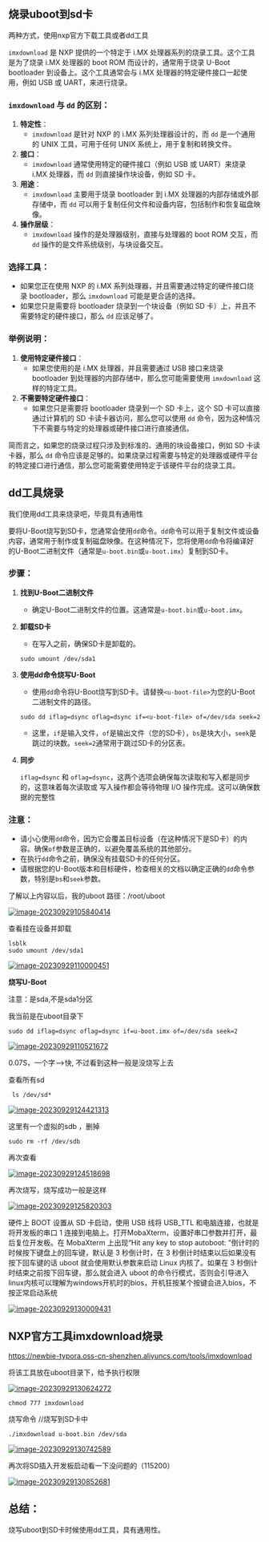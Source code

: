 ## 烧录uboot到sd卡

两种方式，使用nxp官方下载工具或者dd工具

`imxdownload` 是 NXP 提供的一个特定于 i.MX 处理器系列的烧录工具。这个工具是为了烧录 i.MX 处理器的 boot ROM 而设计的，通常用于烧录 U-Boot bootloader 到设备上。这个工具通常会与 i.MX 处理器的特定硬件接口一起使用，例如 USB 或 UART，来进行烧录。

### `imxdownload` 与 `dd` 的区别：

1. **特定性**：
   - `imxdownload` 是针对 NXP 的 i.MX 系列处理器设计的，而 `dd` 是一个通用的 UNIX 工具，可用于任何 UNIX 系统上，用于复制和转换文件。
2. **接口**：
   - `imxdownload` 通常使用特定的硬件接口（例如 USB 或 UART）来烧录 i.MX 处理器，而 `dd` 则直接操作块设备，例如 SD 卡。
3. **用途**：
   - `imxdownload` 主要用于烧录 bootloader 到 i.MX 处理器的内部存储或外部存储中，而 `dd` 可以用于复制任何文件和设备内容，包括制作和恢复磁盘映像。
4. **操作层级**：
   - `imxdownload` 操作的是处理器级别，直接与处理器的 boot ROM 交互，而 `dd` 操作的是文件系统级别，与块设备交互。

### 选择工具：

- 如果您正在使用 NXP 的 i.MX 系列处理器，并且需要通过特定的硬件接口烧录 bootloader，那么 `imxdownload` 可能是更合适的选择。
- 如果您只是需要将 bootloader 烧录到一个块设备（例如 SD 卡）上，并且不需要特定的硬件接口，那么 `dd` 应该足够了。

### 举例说明：

1. **使用特定硬件接口**：
   - 如果您使用的是 i.MX 处理器，并且需要通过 USB 接口来烧录 bootloader 到处理器的内部存储中，那么您可能需要使用 `imxdownload` 这样的特定工具。
2. **不需要特定硬件接口**：
   - 如果您只是需要将 bootloader 烧录到一个 SD 卡上，这个 SD 卡可以直接通过计算机的 SD 卡读卡器访问，那么您可以使用 `dd` 命令，因为这种情况下不需要与特定的处理器或硬件接口进行直接通信。

简而言之，如果您的烧录过程只涉及到标准的、通用的块设备接口，例如 SD 卡读卡器，那么 `dd` 命令应该是足够的。如果烧录过程需要与特定的处理器或硬件平台的特定接口进行通信，那么您可能需要使用特定于该硬件平台的烧录工具。

## dd工具烧录

我们使用dd工具来烧录吧，毕竟具有通用性

要将U-Boot烧写到SD卡，您通常会使用`dd`命令。`dd`命令可以用于复制文件或设备内容，通常用于制作或复制磁盘映像。在这种情况下，您将使用`dd`命令将编译好的U-Boot二进制文件（通常是`u-boot.bin`或`u-boot.imx`）复制到SD卡。

### 步骤：

1. **找到U-Boot二进制文件**

   - 确定U-Boot二进制文件的位置。这通常是`u-boot.bin`或`u-boot.imx`。

2. **卸载SD卡**

   - 在写入之前，确保SD卡是卸载的。

   ```
   sudo umount /dev/sda1
   ```

3. **使用dd命令烧写U-Boot**

   - 使用`dd`命令将U-Boot烧写到SD卡。请替换`<u-boot-file>`为您的U-Boot二进制文件的路径。

   ```
   sudo dd iflag=dsync oflag=dsync if=<u-boot-file> of=/dev/sda seek=2
   ```

   - 这里，`if`是输入文件，`of`是输出文件（您的SD卡），`bs`是块大小，`seek`是跳过的块数。`seek=2`通常用于跳过SD卡的分区表。

4. **同步**

   `iflag=dsync` 和 `oflag=dsync`，这两个选项会确保每次读取和写入都是同步的，这意味着每次读取或 写入操作都会等待物理 I/O 操作完成。这可以确保数据的完整性

### 注意：

- 请小心使用`dd`命令，因为它会覆盖目标设备（在这种情况下是SD卡）的内容。确保`of`参数是正确的，以避免覆盖系统的其他部分。
- 在执行`dd`命令之前，确保没有挂载SD卡的任何分区。
- 请根据您的U-Boot版本和目标硬件，检查相关的文档以确定正确的`dd`命令参数，特别是`bs`和`seek`参数。

了解以上内容以后，我的uboot 路径：/root/uboot

[![image-20230929105840414](https://newbie-typora.oss-cn-shenzhen.aliyuncs.com/TyporaJPG/image-20230929105840414.png)](https://newbie-typora.oss-cn-shenzhen.aliyuncs.com/TyporaJPG/image-20230929105840414.png)

查看挂在设备并卸载

```
lsblk
sudo umount /dev/sda1
```

[![image-20230929110000451](https://newbie-typora.oss-cn-shenzhen.aliyuncs.com/TyporaJPG/image-20230929110000451.png)](https://newbie-typora.oss-cn-shenzhen.aliyuncs.com/TyporaJPG/image-20230929110000451.png)

**烧写U-Boot**

注意：是sda,不是sda1分区

我当前是在uboot目录下

```
sudo dd iflag=dsync oflag=dsync if=u-boot.imx of=/dev/sda seek=2
```

[![image-20230929110521672](https://newbie-typora.oss-cn-shenzhen.aliyuncs.com/TyporaJPG/image-20230929110521672.png)](https://newbie-typora.oss-cn-shenzhen.aliyuncs.com/TyporaJPG/image-20230929110521672.png)

0.07S，一个字-->快, 不过看到这种一般是没烧写上去

查看所有sd

```
 ls /dev/sd*
```

[![image-20230929124421313](https://newbie-typora.oss-cn-shenzhen.aliyuncs.com/TyporaJPG/image-20230929124421313.png)](https://newbie-typora.oss-cn-shenzhen.aliyuncs.com/TyporaJPG/image-20230929124421313.png)

这里有一个虚拟的sdb ，删掉

```
sudo rm -rf /dev/sdb
```

再次查看

[![image-20230929124518698](https://newbie-typora.oss-cn-shenzhen.aliyuncs.com/TyporaJPG/image-20230929124518698.png)](https://newbie-typora.oss-cn-shenzhen.aliyuncs.com/TyporaJPG/image-20230929124518698.png)

再次烧写，烧写成功一般是这样

[![image-20230929125820303](https://newbie-typora.oss-cn-shenzhen.aliyuncs.com/TyporaJPG/image-20230929125820303.png)](https://newbie-typora.oss-cn-shenzhen.aliyuncs.com/TyporaJPG/image-20230929125820303.png)

硬件上 BOOT 设置从 SD 卡启动，使用 USB 线将 USB_TTL 和电脑连接，也就是将开发板的串口 1 连接到电脑上。打开MobaXterm，设置好串口参数并打开，最后复位开发板。在 MobaXterm 上出现“Hit any key to stop autoboot: ”倒计时的时候按下键盘上的回车键，默认是 3 秒倒计时，在 3 秒倒计时结束以后如果没有按下回车键的话 uboot 就会使用默认参数来启动 Linux 内核了。如果在 3 秒倒计时结束之前按下回车键，那么就会进入 uboot 的命令行模式，否则会引导进入linux内核可以理解为windows开机时的bios，开机狂按某个按键会进入bios，不按正常启动系统

[![image-20230929130009431](https://newbie-typora.oss-cn-shenzhen.aliyuncs.com/TyporaJPG/image-20230929130009431.png)](https://newbie-typora.oss-cn-shenzhen.aliyuncs.com/TyporaJPG/image-20230929130009431.png)

## NXP官方工具imxdownload烧录

https://newbie-typora.oss-cn-shenzhen.aliyuncs.com/tools/imxdownload

将该工具放在uboot目录下，给予执行权限

[![image-20230929130624272](https://newbie-typora.oss-cn-shenzhen.aliyuncs.com/TyporaJPG/image-20230929130624272.png)](https://newbie-typora.oss-cn-shenzhen.aliyuncs.com/TyporaJPG/image-20230929130624272.png)

```
chmod 777 imxdownload
```

烧写命令 //烧写到SD卡中

```
./imxdownload u-boot.bin /dev/sda 
```

[![image-20230929130742589](https://newbie-typora.oss-cn-shenzhen.aliyuncs.com/TyporaJPG/image-20230929130742589.png)](https://newbie-typora.oss-cn-shenzhen.aliyuncs.com/TyporaJPG/image-20230929130742589.png)

再次将SD插入开发板启动看一下没问题的（115200）

[![image-20230929130852681](https://newbie-typora.oss-cn-shenzhen.aliyuncs.com/TyporaJPG/image-20230929130852681.png)](https://newbie-typora.oss-cn-shenzhen.aliyuncs.com/TyporaJPG/image-20230929130852681.png)

## 总结：

烧写uboot到SD卡时候使用dd工具，具有通用性。
